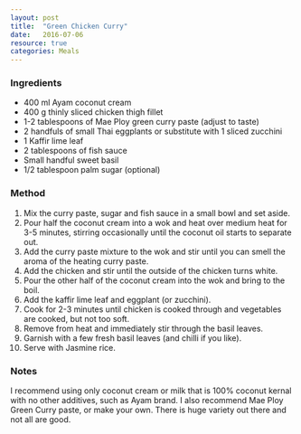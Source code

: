 ```yaml
---
layout: post
title:  "Green Chicken Curry"
date:   2016-07-06
resource: true
categories: Meals
---
```


### Ingredients

* 400 ml Ayam coconut cream
* 400 g thinly sliced chicken thigh fillet
* 1-2 tablespoons of Mae Ploy green curry paste (adjust to taste) 
* 2 handfuls of small Thai eggplants or substitute with 1 sliced zucchini
* 1 Kaffir lime leaf
* 2 tablespoons of fish sauce
* Small handful sweet basil
* 1/2 tablespoon palm sugar (optional)

### Method

1. Mix the curry paste, sugar and fish sauce in a small bowl and set aside.
2. Pour half the coconut cream into a wok and heat over medium heat for 3-5 minutes, stirring occasionally until the coconut oil starts to separate out.
3. Add the curry paste mixture to the wok and stir until you can smell the aroma of the heating curry paste.
4. Add the chicken and stir until the outside of the chicken turns white.
5. Pour the other half of the coconut cream into the wok and bring to the boil.
6. Add the kaffir lime leaf and eggplant (or zucchini).
7. Cook for 2-3 minutes until chicken is cooked through and vegetables are cooked, but not too soft.
8. Remove from heat and immediately stir through the basil leaves.
9. Garnish with a few fresh basil leaves (and chilli if you like).
10. Serve with Jasmine rice.

### Notes
I recommend using only coconut cream or milk that is 100% coconut kernal with no other additives, such as Ayam brand.
I also recommend Mae Ploy Green Curry paste, or make your own. There is huge variety out there and not all are good.


